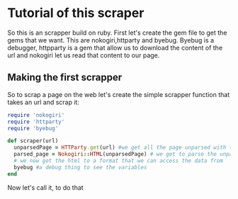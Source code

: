 # Tutorial of this scraper
So this is an scrapper build on ruby. First let's create the gem file to get the gems that we want. This are nokogiri,httparty and byebug.
Byebug is a debugger, httpparty is a gem that allow us to download the content of the url and nokogiri let us read that content to our page.

## Making the first scrapper
So to scrap a page on the web let's create the simple scrapper function that takes an url and scrap it:
```rb
require 'nokogiri'
require 'httparty'
require 'byebug'

def scraper(url)
  unparsedPage = HTTParty.get(url) #we get all the page unparsed with these method
  parsed_page = Nokogiri::HTML(unparsedPage) # we get to parse the unparsed page, we got the html
  # we now got the html to a format that we can access the data from
  byebug #a debug thing to see the variables
end
```
Now let's call it, to do that 

